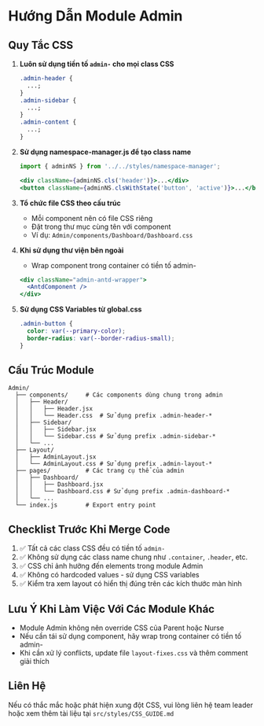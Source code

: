 # Hướng Dẫn Module Admin

## Quy Tắc CSS

1. **Luôn sử dụng tiền tố `admin-` cho mọi class CSS**

   ```css
   .admin-header {
     ...;
   }
   .admin-sidebar {
     ...;
   }
   .admin-content {
     ...;
   }
   ```

2. **Sử dụng namespace-manager.js để tạo class name**

   ```jsx
   import { adminNS } from '../../styles/namespace-manager';

   <div className={adminNS.cls('header')}>...</div>
   <button className={adminNS.clsWithState('button', 'active')}>...</button>
   ```

3. **Tổ chức file CSS theo cấu trúc**

   - Mỗi component nên có file CSS riêng
   - Đặt trong thư mục cùng tên với component
   - Ví dụ: `Admin/components/Dashboard/Dashboard.css`

4. **Khi sử dụng thư viện bên ngoài**

   - Wrap component trong container có tiền tố admin-

   ```jsx
   <div className="admin-antd-wrapper">
     <AntdComponent />
   </div>
   ```

5. **Sử dụng CSS Variables từ global.css**
   ```css
   .admin-button {
     color: var(--primary-color);
     border-radius: var(--border-radius-small);
   }
   ```

## Cấu Trúc Module

```
Admin/
  ├── components/     # Các components dùng chung trong admin
  │   ├── Header/
  │   │   ├── Header.jsx
  │   │   └── Header.css  # Sử dụng prefix .admin-header-*
  │   ├── Sidebar/
  │   │   ├── Sidebar.jsx
  │   │   └── Sidebar.css # Sử dụng prefix .admin-sidebar-*
  │   └── ...
  ├── Layout/
  │   ├── AdminLayout.jsx
  │   └── AdminLayout.css # Sử dụng prefix .admin-layout-*
  ├── pages/          # Các trang cụ thể của admin
  │   ├── Dashboard/
  │   │   ├── Dashboard.jsx
  │   │   └── Dashboard.css # Sử dụng prefix .admin-dashboard-*
  │   └── ...
  └── index.js        # Export entry point
```

## Checklist Trước Khi Merge Code

1. ✅ Tất cả các class CSS đều có tiền tố `admin-`
2. ✅ Không sử dụng các class name chung như `.container`, `.header`, etc.
3. ✅ CSS chỉ ảnh hưởng đến elements trong module Admin
4. ✅ Không có hardcoded values - sử dụng CSS variables
5. ✅ Kiểm tra xem layout có hiển thị đúng trên các kích thước màn hình

## Lưu Ý Khi Làm Việc Với Các Module Khác

- Module Admin không nên override CSS của Parent hoặc Nurse
- Nếu cần tái sử dụng component, hãy wrap trong container có tiền tố admin-
- Khi cần xử lý conflicts, update file `layout-fixes.css` và thêm comment giải thích

## Liên Hệ

Nếu có thắc mắc hoặc phát hiện xung đột CSS, vui lòng liên hệ team leader hoặc xem thêm tài liệu tại `src/styles/CSS_GUIDE.md`
